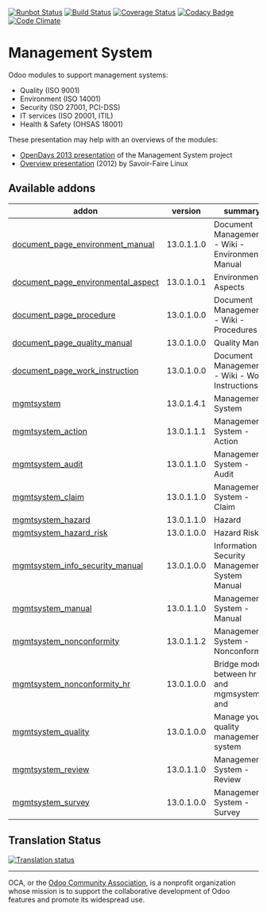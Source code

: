 [![Runbot Status](https://runbot.odoo-community.org/runbot/badge/flat/128/13.0.svg)](https://runbot.odoo-community.org/runbot/repo/github-com-oca-management-system-128)
[![Build Status](https://travis-ci.org/OCA/management-system.svg?branch=13.0)](https://travis-ci.org/OCA/management-system)
[![Coverage Status](https://coveralls.io/repos/OCA/management-system/badge.svg?branch=13.0)](https://coveralls.io/r/OCA/management-system?branch=13.0)
[![Codacy Badge](https://www.codacy.com/project/badge/88b8a3c69bda435581ea4b4f7850d7c2)](https://www.codacy.com/app/OCA/management-system)
[![Code Climate](https://codeclimate.com/github/OCA/management-system/badges/gpa.svg)](https://codeclimate.com/github/OCA/management-system)

# Management System

Odoo modules to support management systems:

* Quality (ISO 9001)
* Environment (ISO 14001)
* Security (ISO 27001, PCI-DSS)
* IT services (ISO 20001, ITIL)
* Health & Safety (OHSAS 18001)

These presentation may help with an overviews of the modules:

* [OpenDays 2013 presentation](http://www.slideshare.net/max3903/iso-anmanagement-systemswithopenerpen) of the Management System project
* [Overview presentation](http://www.slideshare.net/max3903/openerp-management-system-modules) (2012) by Savoir-Faire Linux

[//]: # (addons)

Available addons
----------------
addon | version | summary
--- | --- | ---
[document_page_environment_manual](document_page_environment_manual/) | 13.0.1.1.0 | Document Management - Wiki - Environment Manual
[document_page_environmental_aspect](document_page_environmental_aspect/) | 13.0.1.0.1 | Environmental Aspects
[document_page_procedure](document_page_procedure/) | 13.0.1.0.0 | Document Management - Wiki - Procedures
[document_page_quality_manual](document_page_quality_manual/) | 13.0.1.0.0 | Quality Manual
[document_page_work_instruction](document_page_work_instruction/) | 13.0.1.0.0 | Document Management - Wiki - Work Instructions
[mgmtsystem](mgmtsystem/) | 13.0.1.4.1 | Management System
[mgmtsystem_action](mgmtsystem_action/) | 13.0.1.1.1 | Management System - Action
[mgmtsystem_audit](mgmtsystem_audit/) | 13.0.1.1.0 | Management System - Audit
[mgmtsystem_claim](mgmtsystem_claim/) | 13.0.1.1.0 | Management System - Claim
[mgmtsystem_hazard](mgmtsystem_hazard/) | 13.0.1.1.0 | Hazard
[mgmtsystem_hazard_risk](mgmtsystem_hazard_risk/) | 13.0.1.0.0 | Hazard Risk
[mgmtsystem_info_security_manual](mgmtsystem_info_security_manual/) | 13.0.1.0.0 | Information Security Management System Manual
[mgmtsystem_manual](mgmtsystem_manual/) | 13.0.1.1.0 | Management System - Manual
[mgmtsystem_nonconformity](mgmtsystem_nonconformity/) | 13.0.1.1.2 | Management System - Nonconformity
[mgmtsystem_nonconformity_hr](mgmtsystem_nonconformity_hr/) | 13.0.1.0.0 | Bridge module between hr and mgmsystem and
[mgmtsystem_quality](mgmtsystem_quality/) | 13.0.1.0.0 | Manage your quality management system
[mgmtsystem_review](mgmtsystem_review/) | 13.0.1.1.0 | Management System - Review
[mgmtsystem_survey](mgmtsystem_survey/) | 13.0.1.0.0 | Management System - Survey

[//]: # (end addons)

## Translation Status

[![Translation status](https://translation.odoo-community.org/widgets/management-system-13-0/-/multi-auto.svg)](https://translation.odoo-community.org/engage/management-system-13-0/?utm_source=widget)

----
OCA, or the [Odoo Community Association](http://odoo-community.org/), is a nonprofit organization whose
mission is to support the collaborative development of Odoo features and
promote its widespread use.
